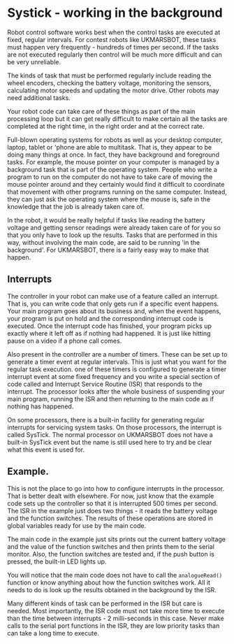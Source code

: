 # Systick - working in the background

Robot control software works best when the control tasks are executed at fixed, regular intervals. For contest robots like UKMARSBOT, these tasks must happen very frequently - hundreds of times per second. If the tasks are not executed regularly then control will be much more difficult and can be very unreliable.

The kinds of task that must be performed regularly include reading the wheel encoders, checking the battery voltage, monitoring the sensors, calculating motor speeds and updating the motor drive. Other robots may need additional tasks.

Your robot code can take care of these things as part of the main processing loop but it can get really difficult to make certain all the tasks are completed at the right time, in the right order and at the correct rate.

Full-blown operating systems for robots as well as your desktop computer, laptop, tablet or 'phone are able to multitask. That is, they appear to be doing many things at once. In fact, they have background and foreground tasks. For example, the mouse pointer on your computer is managed by a background task that is part of the operating system. People who write a program to run on the computer do not have to take care of moving the mouse pointer around and they certainly would find it difficult to coordinate that movement with other programs running on the same computer. Instead, they can just ask the operating system where the mouse is, safe in the knowledge that the job is already taken care of.

In the robot, it would be really helpful if tasks like reading the battery voltage and getting sensor readings were already taken care of for you so that you only have to look up the results. Tasks that are performed in this way, without involving the main code, are said to be running 'in the background'. For UKMARSBOT, there is a fairly easy way to make that happen.

## Interrupts

The controller in your robot can make use of a feature called an interrupt. That is, you can write code that only gets run if a specific event happens. Your main program goes about its business and, when the event happens, your program is put on hold and the corresponding interrupt code is executed. Once the interrupt code has finished, your program picks up exactly where it left off as if nothing had happened. It is just like hitting pause on a video if a phone call comes.

Also present in the controller are a number of timers. These can be set up to generate a timer event at regular intervals. This is just what you want for the regular task execution. one of these timers is configured to generate a timer interrupt event at some fixed frequency and you write a special section of code called and Interrupt Service Routine (ISR) that responds to the interrupt. The processor looks after the whole business of suspending your main program, running the ISR and then returning to the main code as if nothing has happened.

On some processors, there is a built-in facility for generating regular interrupts for servicing system tasks. On those processors, the interrupt is called SysTick. The normal processor on UKMARSBOT does not have a built-in SysTick event but the name is still used here to try and be clear what this event is used for.

## Example.

This is not the place to go into how to configure interrupts in the processor. That is better dealt with elsewhere. For now, just know that the example code sets up the controller so that it is interrupted 500 times per second. The ISR in the example just does two things - it reads the battery voltage and the function switches. The results of these operations are stored in global variables ready for use by the main code.

The main code in the example just sits prints out the current battery voltage and the value of the function switches and then prints them to the serial monitor. Also, the function switches are tested and, if the push button is pressed, the built-in LED lights up.

You will notice that the main code does not have to call the ```analogueRead()``` function or know anything about how the function switches work. All it needs to do is look up the results obtained in the background by the ISR.

Many different kinds of task can be performed in the ISR but care is needed. Most importantly, the ISR code must not take more time to execute than the time between interrupts - 2 milli-seconds in this case. Never make calls to the serial port functions in the ISR, they are low priority tasks than can take a long time to execute.

